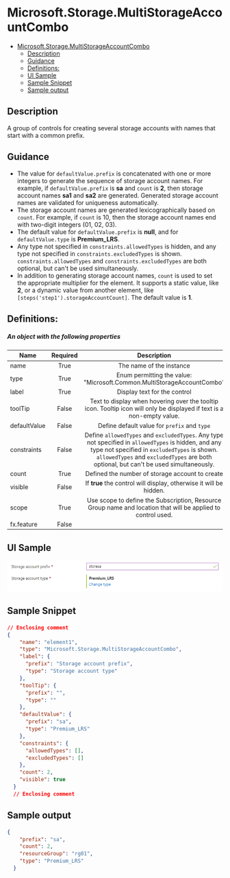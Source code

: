 <a name="microsoft-storage-multistorageaccountcombo"></a>
# Microsoft.Storage.MultiStorageAccountCombo
* [Microsoft.Storage.MultiStorageAccountCombo](#microsoft-storage-multistorageaccountcombo)
    * [Description](#microsoft-storage-multistorageaccountcombo-description)
    * [Guidance](#microsoft-storage-multistorageaccountcombo-guidance)
    * [Definitions:](#microsoft-storage-multistorageaccountcombo-definitions)
    * [UI Sample](#microsoft-storage-multistorageaccountcombo-ui-sample)
    * [Sample Snippet](#microsoft-storage-multistorageaccountcombo-sample-snippet)
    * [Sample output](#microsoft-storage-multistorageaccountcombo-sample-output)

<a name="microsoft-storage-multistorageaccountcombo-description"></a>
## Description
A group of controls for creating several storage accounts with names that start with a common prefix.
<a name="microsoft-storage-multistorageaccountcombo-guidance"></a>
## Guidance
- The value for `defaultValue.prefix` is concatenated with one or more integers to generate the sequence of storage account names. For example, if `defaultValue.prefix` is **sa** and `count` is **2**, then storage account names **sa1** and **sa2** are generated. Generated storage account names are validated for uniqueness automatically.
- The storage account names are generated lexicographically based on `count`. For example, if `count` is 10, then the storage account names end with two-digit integers (01, 02, 03).
- The default value for `defaultValue.prefix` is **null**, and for `defaultValue.type` is **Premium_LRS**.
- Any type not specified in `constraints.allowedTypes` is hidden, and any type not specified in `constraints.excludedTypes` is shown. `constraints.allowedTypes` and `constraints.excludedTypes` are both optional, but can't be used simultaneously.
- In addition to generating storage account names, `count` is used to set the appropriate multiplier for the element. It supports a static value, like **2**, or a dynamic value from another element, like `[steps('step1').storageAccountCount]`. The default value is **1**.
 
<a name="microsoft-storage-multistorageaccountcombo-definitions"></a>
## Definitions:
<a name="microsoft-storage-multistorageaccountcombo-definitions-an-object-with-the-following-properties"></a>
##### An object with the following properties
| Name | Required | Description
| ---|:--:|:--:|
|name|True|The name of the instance
|type|True|Enum permitting the value: "Microsoft.Common.MultiStorageAccountCombo"
|label|True|Display text for the control
|toolTip|False|Text to display when hovering over the tooltip icon. Tooltip icon will only be displayed if text is a non-empty value.
|defaultValue|False|Define default value for `prefix` and `type`
|constraints|False|Define `allowedTypes` and `excludedTypes`. Any type not specified in `allowedTypes` is hidden, and any type not specified in `excludedTypes` is shown. `allowedTypes` and `excludedTypes` are both optional, but can't be used simultaneously.
|count|True|Defined the number of storage account to create
|visible|False|If **true** the control will display, otherwise it will be hidden.
|scope|True|Use scope to define the Subscription, Resource Group name and location that will be applied to control used.
|fx.feature|False|
<a name="microsoft-storage-multistorageaccountcombo-ui-sample"></a>
## UI Sample
![alt-text](../media/dx/controls/Microsoft.Storage.MultiStorageAccountCombo.png "UI Sample")  
<a name="microsoft-storage-multistorageaccountcombo-sample-snippet"></a>
## Sample Snippet

```json
// Enclosing comment
{
    "name": "element1",
    "type": "Microsoft.Storage.MultiStorageAccountCombo",
    "label": {
      "prefix": "Storage account prefix",
      "type": "Storage account type"
    },
    "toolTip": {
      "prefix": "",
      "type": ""
    },
    "defaultValue": {
      "prefix": "sa",
      "type": "Premium_LRS"
    },
    "constraints": {
      "allowedTypes": [],
      "excludedTypes": []
    },
    "count": 2,
    "visible": true
  }
  // Enclosing comment

```
<a name="microsoft-storage-multistorageaccountcombo-sample-output"></a>
## Sample output

```json
{
    "prefix": "sa",
    "count": 2,
    "resourceGroup": "rg01",
    "type": "Premium_LRS"
  }

```
